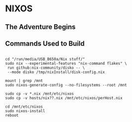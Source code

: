 # NIXOS

## The Adventure Begins

## Commands Used to Build

```(bash)

cd "/run/media/USB_B650a/Nix stuff/"
sudo nix --experimental-features "nix-command flakes" \
 run github:nix-community/disko -- \
 --mode disko /tmp/nixInstall/disk-config.nix

mount | grep /mnt
sudo nixos-generate-config --no-filesystems --root /mnt

sudo cp -v *.nix /mnt/etc/nixos
sudo cp -v hosts/nix??.nix /mnt/etc/nixos/perHost.nix

cd /mnt/etc/nixos
sudo nixos-install
reboot

```
